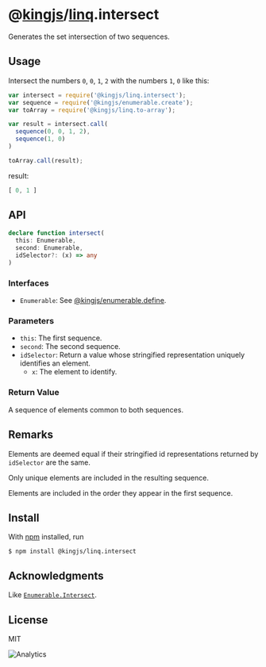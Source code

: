 # @[kingjs](https://www.npmjs.com/package/kingjs)/[linq](https://www.npmjs.com/package/@kingjs/linq).intersect
Generates the set intersection of two sequences.
## Usage
Intersect the numbers `0`, `0`, `1`, `2` with the numbers `1`, `0` like this:
```js
var intersect = require('@kingjs/linq.intersect');
var sequence = require('@kingjs/enumerable.create');
var toArray = require('@kingjs/linq.to-array');

var result = intersect.call(
  sequence(0, 0, 1, 2),
  sequence(1, 0)
)

toArray.call(result);
```
result:
```js
[ 0, 1 ]
```
## API
```ts
declare function intersect(
  this: Enumerable,
  second: Enumerable,
  idSelector?: (x) => any
)
```
### Interfaces
- `Enumerable`: See [@kingjs/enumerable.define](https://www.npmjs.com/package/@kingjs/enumerable.define).
### Parameters
- `this`: The first sequence.
- `second`: The second sequence. 
- `idSelector`: Return a value whose stringified representation uniquely identifies an element.
  - `x`: The element to identify.
### Return Value
A sequence of elements common to both sequences.
## Remarks
Elements are deemed equal if their stringified id representations returned by `idSelector` are the same.

Only unique elements are included in the resulting sequence. 

Elements are included in the order they appear in the first sequence.
## Install
With [npm](https://npmjs.org/) installed, run
```
$ npm install @kingjs/linq.intersect
```
## Acknowledgments
Like [`Enumerable.Intersect`](https://msdn.microsoft.com/en-us/library/bb355408(v=vs.110).aspx).
## License
MIT

![Analytics](https://analytics.kingjs.net/linq/intersect)